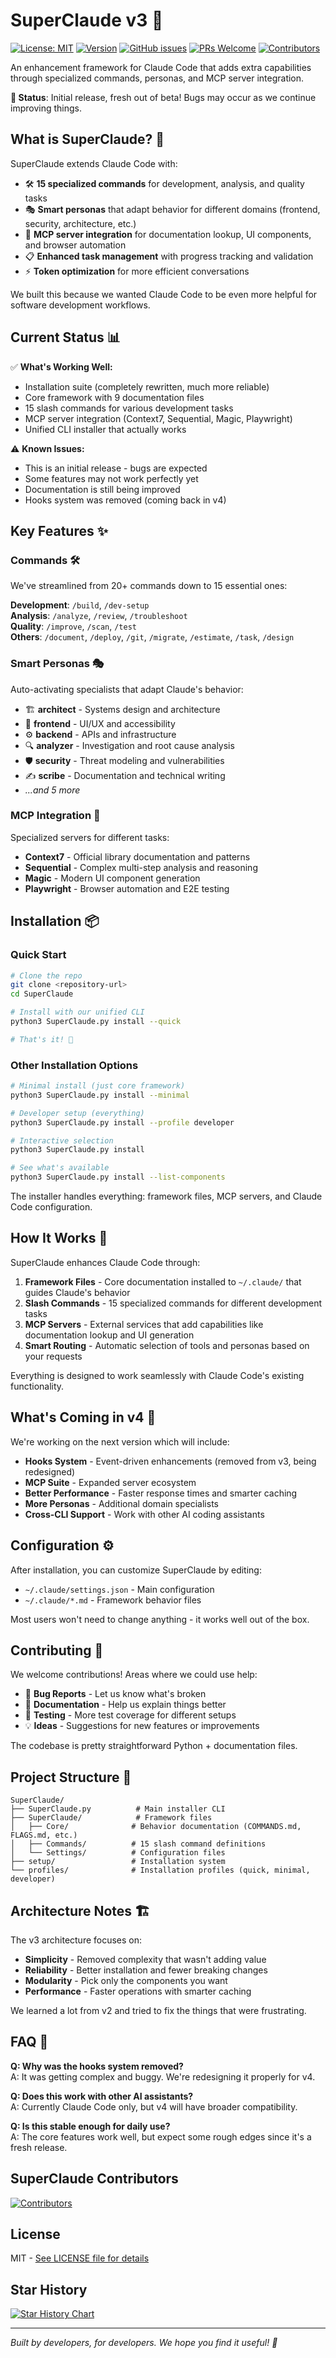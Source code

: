 # SuperClaude v3 🚀
[![License: MIT](https://img.shields.io/badge/License-MIT-yellow.svg)](https://opensource.org/licenses/MIT)
[![Version](https://img.shields.io/badge/version-3.0.0-blue.svg)](https://github.com/NomenAK/SuperClaude)
[![GitHub issues](https://img.shields.io/github/issues/NomenAK/SuperClaude)](https://github.com/NomenAK/SuperClaude/issues)
[![PRs Welcome](https://img.shields.io/badge/PRs-welcome-brightgreen.svg)](https://github.com/NomenAK/SuperClaude/blob/master/CONTRIBUTING.md)
[![Contributors](https://img.shields.io/github/contributors/NomenAK/SuperClaude)](https://github.com/NomenAK/SuperClaude/graphs/contributors)

An enhancement framework for Claude Code that adds extra capabilities through specialized commands, personas, and MCP server integration.

**📢 Status**: Initial release, fresh out of beta! Bugs may occur as we continue improving things.

## What is SuperClaude? 🤔

SuperClaude extends Claude Code with:
- 🛠️ **15 specialized commands** for development, analysis, and quality tasks
- 🎭 **Smart personas** that adapt behavior for different domains (frontend, security, architecture, etc.)
- 🔧 **MCP server integration** for documentation lookup, UI components, and browser automation
- 📋 **Enhanced task management** with progress tracking and validation
- ⚡ **Token optimization** for more efficient conversations

We built this because we wanted Claude Code to be even more helpful for software development workflows.

## Current Status 📊

✅ **What's Working Well:**
- Installation suite (completely rewritten, much more reliable)
- Core framework with 9 documentation files 
- 15 slash commands for various development tasks
- MCP server integration (Context7, Sequential, Magic, Playwright)
- Unified CLI installer that actually works

⚠️ **Known Issues:**
- This is an initial release - bugs are expected
- Some features may not work perfectly yet
- Documentation is still being improved
- Hooks system was removed (coming back in v4)

## Key Features ✨

### Commands 🛠️
We've streamlined from 20+ commands down to 15 essential ones:

**Development**: `/build`, `/dev-setup`  
**Analysis**: `/analyze`, `/review`, `/troubleshoot`  
**Quality**: `/improve`, `/scan`, `/test`  
**Others**: `/document`, `/deploy`, `/git`, `/migrate`, `/estimate`, `/task`, `/design`

### Smart Personas 🎭
Auto-activating specialists that adapt Claude's behavior:
- 🏗️ **architect** - Systems design and architecture
- 🎨 **frontend** - UI/UX and accessibility  
- ⚙️ **backend** - APIs and infrastructure
- 🔍 **analyzer** - Investigation and root cause analysis
- 🛡️ **security** - Threat modeling and vulnerabilities
- ✍️ **scribe** - Documentation and technical writing
- *...and 5 more*

### MCP Integration 🔧
Specialized servers for different tasks:
- **Context7** - Official library documentation and patterns
- **Sequential** - Complex multi-step analysis and reasoning  
- **Magic** - Modern UI component generation
- **Playwright** - Browser automation and E2E testing

## Installation 📦

### Quick Start
```bash
# Clone the repo
git clone <repository-url>
cd SuperClaude

# Install with our unified CLI
python3 SuperClaude.py install --quick

# That's it! 🎉
```

### Other Installation Options
```bash
# Minimal install (just core framework)
python3 SuperClaude.py install --minimal

# Developer setup (everything)  
python3 SuperClaude.py install --profile developer

# Interactive selection
python3 SuperClaude.py install

# See what's available
python3 SuperClaude.py install --list-components
```

The installer handles everything: framework files, MCP servers, and Claude Code configuration.

## How It Works 🔄

SuperClaude enhances Claude Code through:

1. **Framework Files** - Core documentation installed to `~/.claude/` that guides Claude's behavior
2. **Slash Commands** - 15 specialized commands for different development tasks  
3. **MCP Servers** - External services that add capabilities like documentation lookup and UI generation
4. **Smart Routing** - Automatic selection of tools and personas based on your requests

Everything is designed to work seamlessly with Claude Code's existing functionality.

## What's Coming in v4 🔮

We're working on the next version which will include:
- **Hooks System** - Event-driven enhancements (removed from v3, being redesigned)
- **MCP Suite** - Expanded server ecosystem  
- **Better Performance** - Faster response times and smarter caching
- **More Personas** - Additional domain specialists
- **Cross-CLI Support** - Work with other AI coding assistants

## Configuration ⚙️

After installation, you can customize SuperClaude by editing:
- `~/.claude/settings.json` - Main configuration
- `~/.claude/*.md` - Framework behavior files

Most users won't need to change anything - it works well out of the box.

## Contributing 🤝

We welcome contributions! Areas where we could use help:
- 🐛 **Bug Reports** - Let us know what's broken
- 📝 **Documentation** - Help us explain things better  
- 🧪 **Testing** - More test coverage for different setups
- 💡 **Ideas** - Suggestions for new features or improvements

The codebase is pretty straightforward Python + documentation files.

## Project Structure 📁

```
SuperClaude/
├── SuperClaude.py          # Main installer CLI
├── SuperClaude/            # Framework files  
│   ├── Core/              # Behavior documentation (COMMANDS.md, FLAGS.md, etc.)
│   ├── Commands/          # 15 slash command definitions
│   └── Settings/          # Configuration files
├── setup/                 # Installation system
└── profiles/              # Installation profiles (quick, minimal, developer)
```

## Architecture Notes 🏗️

The v3 architecture focuses on:
- **Simplicity** - Removed complexity that wasn't adding value
- **Reliability** - Better installation and fewer breaking changes  
- **Modularity** - Pick only the components you want
- **Performance** - Faster operations with smarter caching

We learned a lot from v2 and tried to fix the things that were frustrating.

## FAQ 🙋

**Q: Why was the hooks system removed?**  
A: It was getting complex and buggy. We're redesigning it properly for v4.

**Q: Does this work with other AI assistants?**  
A: Currently Claude Code only, but v4 will have broader compatibility.

**Q: Is this stable enough for daily use?**  
A: The core features work well, but expect some rough edges since it's a fresh release.

## SuperClaude Contributors

[![Contributors](https://contrib.rocks/image?repo=NomenAk/SuperClaude)](https://github.com/NomenAK/SuperClaude/graphs/contributors)

## License

MIT - [See LICENSE file for details](https://opensource.org/licenses/MIT)

## Star History

<a href="https://www.star-history.com/#NomenAK/SuperClaude&Date">
 <picture>
   <source media="(prefers-color-scheme: dark)" srcset="https://api.star-history.com/svg?repos=NomenAK/SuperClaude&type=Date&theme=dark" />
   <source media="(prefers-color-scheme: light)" srcset="https://api.star-history.com/svg?repos=NomenAK/SuperClaude&type=Date" />
   <img alt="Star History Chart" src="https://api.star-history.com/svg?repos=NomenAK/SuperClaude&type=Date" />
 </picture>
</a>

---

*Built by developers, for developers. We hope you find it useful! 🙂*
